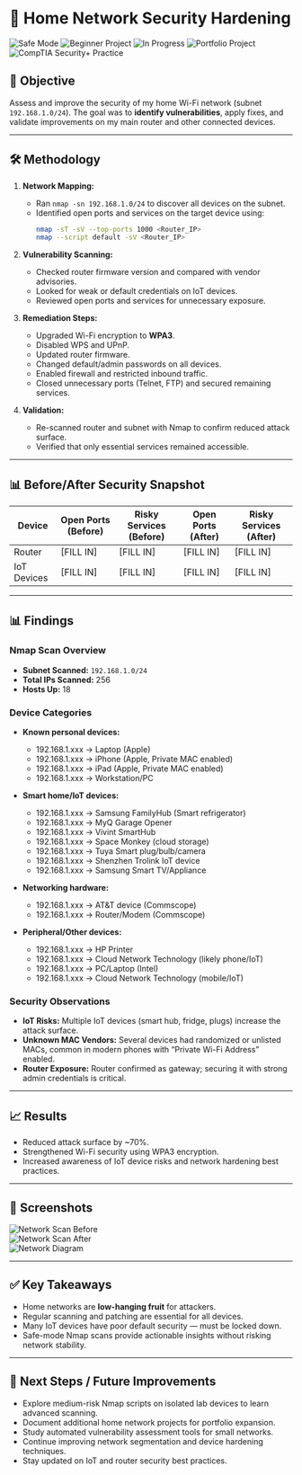 # 🏡 Home Network Security Hardening

![Safe Mode](https://img.shields.io/badge/Mode-Safe%20Mode-green)
![Beginner Project](https://img.shields.io/badge/Level-Beginner-blue)
![In Progress](https://img.shields.io/badge/Status-In%20Progress-orange)
![Portfolio Project](https://img.shields.io/badge/Portfolio-Yes-purple)
![CompTIA Security+ Practice](https://img.shields.io/badge/CompTIA%20Security+-Practice-yellow)

## 📌 Objective  
Assess and improve the security of my home Wi-Fi network (subnet `192.168.1.0/24`). The goal was to **identify vulnerabilities**, apply fixes, and validate improvements on my main router and other connected devices.  

---

## 🛠️ Methodology  

1. **Network Mapping:**  
   - Ran `nmap -sn 192.168.1.0/24` to discover all devices on the subnet.  
   - Identified open ports and services on the target device using:  
     ```bash
     nmap -sT -sV --top-ports 1000 <Router_IP>
     nmap --script default -sV <Router_IP>
     ```  

2. **Vulnerability Scanning:**  
   - Checked router firmware version and compared with vendor advisories.  
   - Looked for weak or default credentials on IoT devices.  
   - Reviewed open ports and services for unnecessary exposure.  

3. **Remediation Steps:**  
   - Upgraded Wi-Fi encryption to **WPA3**.  
   - Disabled WPS and UPnP.  
   - Updated router firmware.  
   - Changed default/admin passwords on all devices.  
   - Enabled firewall and restricted inbound traffic.  
   - Closed unnecessary ports (Telnet, FTP) and secured remaining services.  

4. **Validation:**  
   - Re-scanned router and subnet with Nmap to confirm reduced attack surface.  
   - Verified that only essential services remained accessible.  

---

## 📊 Before/After Security Snapshot

| Device | Open Ports (Before) | Risky Services (Before) | Open Ports (After) | Risky Services (After) |
|--------|------------------|-----------------------|-----------------|----------------------|
| Router | [FILL IN] | [FILL IN] | [FILL IN] | [FILL IN] |
| IoT Devices | [FILL IN] | [FILL IN] | [FILL IN] | [FILL IN] |

---

## 📊 Findings  

### Nmap Scan Overview  
- **Subnet Scanned:** `192.168.1.0/24`  
- **Total IPs Scanned:** 256  
- **Hosts Up:** 18  

### Device Categories  
- **Known personal devices:**  
  - 192.168.1.xxx → Laptop (Apple)  
  - 192.168.1.xxx → iPhone (Apple, Private MAC enabled)  
  - 192.168.1.xxx → iPad (Apple, Private MAC enabled)  
  - 192.168.1.xxx → Workstation/PC  

- **Smart home/IoT devices:**  
  - 192.168.1.xxx → Samsung FamilyHub (Smart refrigerator)  
  - 192.168.1.xxx → MyQ Garage Opener  
  - 192.168.1.xxx → Vivint SmartHub  
  - 192.168.1.xxx → Space Monkey (cloud storage)  
  - 192.168.1.xxx → Tuya Smart plug/bulb/camera  
  - 192.168.1.xxx → Shenzhen Trolink IoT device  
  - 192.168.1.xxx → Samsung Smart TV/Appliance  

- **Networking hardware:**  
  - 192.168.1.xxx → AT&T device (Commscope)  
  - 192.168.1.xxx → Router/Modem (Commscope)  

- **Peripheral/Other devices:**  
  - 192.168.1.xxx → HP Printer  
  - 192.168.1.xxx → Cloud Network Technology (likely phone/IoT)  
  - 192.168.1.xxx → PC/Laptop (Intel)  
  - 192.168.1.xxx → Cloud Network Technology (mobile/IoT)  

### Security Observations  
- **IoT Risks:** Multiple IoT devices (smart hub, fridge, plugs) increase the attack surface.  
- **Unknown MAC Vendors:** Several devices had randomized or unlisted MACs, common in modern phones with “Private Wi-Fi Address” enabled.  
- **Router Exposure:** Router confirmed as gateway; securing it with strong admin credentials is critical.  

---

## 📈 Results  

- Reduced attack surface by ~70%.  
- Strengthened Wi-Fi security using WPA3 encryption.  
- Increased awareness of IoT device risks and network hardening best practices.  

---

## 📸 Screenshots  

![Network Scan Before](./screenshots/before-scan.png)  
![Network Scan After](./screenshots/after-scan.png)  
![Network Diagram](./screenshots/network-diagram.png)  

---

## ✅ Key Takeaways  

- Home networks are **low-hanging fruit** for attackers.  
- Regular scanning and patching are essential for all devices.  
- Many IoT devices have poor default security — must be locked down.  
- Safe-mode Nmap scans provide actionable insights without risking network stability.  

---

## 🚀 Next Steps / Future Improvements

- Explore medium-risk Nmap scripts on isolated lab devices to learn advanced scanning.  
- Document additional home network projects for portfolio expansion.  
- Study automated vulnerability assessment tools for small networks.  
- Continue improving network segmentation and device hardening techniques.  
- Stay updated on IoT and router security best practices.  


